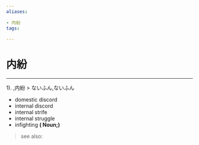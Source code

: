 ```yaml
---
aliases:
    
- 内紛
tags:
    
---
```


# 内紛
---
1).
,内紛 > ないふん,ないふん

- domestic discord
- internal discord
- internal strife
- internal struggle
- infighting
**( Noun;)**
> see also: 
            